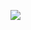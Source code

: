 [<img src="https://1.f.ix.de/icons/svg/logos/svg/heiseonline.svg">](https://www.heise.de/mediadaten/)
